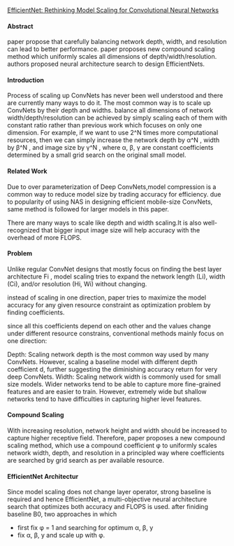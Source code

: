 [EfficientNet: Rethinking Model Scaling for Convolutional Neural Networks
](https://arxiv.org/abs/1905.11946)

#### Abstract
paper propose that carefully balancing network depth, width, and resolution can lead to better performance.
paper proposes new compound scaling method which uniformly scales all dimensions of
depth/width/resolution. authors proposed  neural architecture search to design EfficientNets.

#### Introduction
Process of scaling up ConvNets has never been well understood and there are currently many
ways to do it. The most common way is to scale up ConvNets by their depth and widths.
balance all dimensions of network width/depth/resolution can be achieved by simply scaling each
of them with constant ratio rather than previous work which focuses on only one dimension.
For example, if we want to use 2^N times more computational resources, then we can simply increase the network depth by
α^N , width by β^N , and image size by γ^N , where α, β, γ are constant coefficients determined by a small grid search on
the original small model.

#### Related Work
Due to over parameterization of Deep ConvNets,model compression  is a common way to reduce model size by trading
accuracy for efficiency. due to popularity of using NAS  in designing efficient mobile-size ConvNets, same method is
followed for larger models in this paper. 

There are many ways to scale like depth and width scaling.It is also well-recognized that bigger
input image size will help accuracy with the overhead of more FLOPS.

#### Problem 

Unlike regular ConvNet designs that mostly focus on finding the best layer architecture Fi
, model scaling tries to expand the network length (Li), width (Ci), and/or resolution
(Hi, Wi) without changing.

instead of scaling in one direction, paper tries to  maximize the model accuracy
for any given resource constraint as optimization problem by finding coefficients.

since all this coefficients depend on each other and the values change under different
resource constrains, conventional methods mainly focus on one direction:

Depth: Scaling network depth is the most common way used by many ConvNets.
However, scaling a baseline model with different depth coefficient d, further suggesting the diminishing 
accuracy return for very deep ConvNets.
Width: Scaling network width is commonly used for small size models.
Wider networks tend to be able to capture more fine-grained features and are easier to train.
However, extremely wide but shallow networks tend to have difficulties in capturing higher level features.

#### Compound Scaling
With increasing resolution, network height and width should be increased to capture higher receptive field.
Therefore, paper proposes a new compound scaling method, which use a compound coefficient φ to uniformly scales
network width, depth, and resolution in a principled way where coefficients are searched
by grid search as per available resource.

####  EfficientNet Architectur

Since model scaling does not change layer operator, strong baseline is required and hence 
EfficientNet, a multi-objective neural architecture search that optimizes both accuracy and FLOPS is used.
after finiding baseline B0, two approaches in which 
- first fix  φ = 1 and searching for optimum  α, β, y 
- fix α, β, y and scale up with φ.
